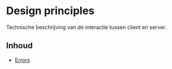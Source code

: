 # Design principles

Technische beschrijving van de interactie tussen client en server.

## Inhoud
- [Errors](./errors.md)